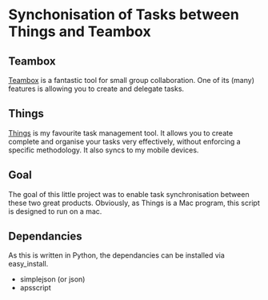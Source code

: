 Synchonisation of Tasks between Things and Teambox
=================================================

Teambox
-------

[Teambox][1] is a fantastic tool for small group collaboration. One of its (many) features is allowing you to create and delegate tasks.

Things
------
[Things][2] is my favourite task management tool. It allows you to create complete and organise your tasks very effectively, without enforcing a specific methodology. It also syncs to my mobile devices.

Goal
----
The goal of this little project was to enable task synchronisation between these two great products. Obviously, as Things is a Mac program, this script is designed to run on a mac.

Dependancies
------------
As this is written in Python, the dependancies can be installed via easy_install. 

 * simplejson (or json)
 * apsscript

[1]: http://teambox.com "Teambox"
[2]: http://culturedcode.com/things/ "Things"
